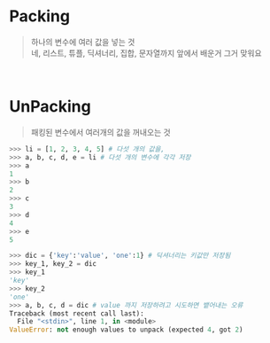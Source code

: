 # Packing
>하나의 변수에 여러 값을 넣는 것  
>네, 리스트, 튜플, 딕셔너리, 집합, 문자열까지 앞에서 배운거 그거 맞워요 

<br>

# UnPacking
>패킹된 변수에서 여러개의 값을 꺼내오는 것  
```python
>>> li = [1, 2, 3, 4, 5] # 다섯 개의 값을,
>>> a, b, c, d, e = li # 다섯 개의 변수에 각각 저장
>>> a
1
>>> b
2
>>> c
3
>>> d
4
>>> e
5
```
```python
>>> dic = {'key':'value', 'one':1} # 딕셔너리는 키값만 저장됨
>>> key_1, key_2 = dic
>>> key_1
'key'
>>> key_2
'one'
>>> a, b, c, d = dic # value 까지 저장하려고 시도하면 뱉어내는 오류
Traceback (most recent call last):
  File "<stdin>", line 1, in <module>
ValueError: not enough values to unpack (expected 4, got 2)
```